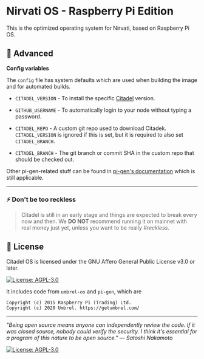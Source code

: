 # Nirvati OS - Raspberry Pi Edition

This is the optimized operating system for Nirvati, based on Raspberry Pi OS.


## 🔧 Advanced

**Config variables**

The `config` file has system defaults which are used when building the image and for automated builds.

- `CITADEL_VERSION` - To install the specific [Citadel](https://github.com/runcitadel/core) version.

- `GITHUB_USERNAME` - To automatically login to your node without typing a password.

- `CITADEL_REPO` - A custom git repo used to download Citadek. `CITADEL_VERSION` is ignored if this is set, but it is required to also set `CITADEL_BRANCH`.

- `CITADEL_BRANCH` - The git branch or commit SHA in the custom repo that should be checked out.

Other pi-gen-related stuff can be found in [pi-gen's documentation](https://github.com/RPi-Distro/pi-gen/blob/master/README.md) which is still applicable.

---

### ⚡️ Don't be too reckless

> Citadel is still in an early stage and things are expected to break every now and then. We **DO NOT** recommend running it on mainnet with real money just yet, unless you want to be really *#reckless*.

## 📜 License

Citadel OS is licensed under the GNU Affero General Public License v3.0 or later.

[![License: AGPL-3.0](https://img.shields.io/badge/License-AGPL%203.0-blue.svg)](https://opensource.org/licenses/AGPL-3.0)

It includes code from `umbrel-os` and `pi-gen`, which are

```
Copyright (c) 2015 Raspberry Pi (Trading) Ltd.
Copyright (c) 2020 Umbrel. https://getumbrel.com/
```


---

_"Being open source means anyone can independently review the code. If it was closed source, nobody could verify the security. I think it's essential for a program of this nature to be open source." — Satoshi Nakamoto_

[![License: AGPL-3.0](https://img.shields.io/badge/License-AGPL%203.0-blue.svg)](https://opensource.org/licenses/AGPL-3.0)
